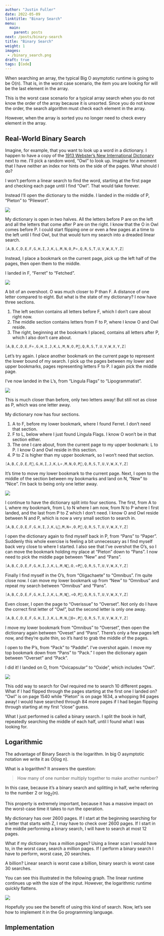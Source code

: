 ```yaml
---
author: "Justin Fuller"
date: 2022-05-09
linktitle: "Binary Search"
menu:
  main:
    parent: posts
next: /posts/binary-search
title: "Binary Search"
weight: 1
images:
 - /binary_search.png
draft: true
tags: [Code]
--- 
```


When searching an array, the typical Big O asymptotic runtime is going to be O(n). That is, in the worst case scenario, the item you are looking for will be the last element in the array. 

<!--more-->

This is the worst case scenario for a typical array search when you do not know the order of the array because it is unsorted. Since you do not know the order, the search algorithm must check each element in the array.

However, when the array is sorted you no longer need to check every element in the array. 

## Real-World Binary Search
Imagine, for example, that you want to look up a word in a dictionary. I happen to have a copy of the [1913 Webster’s New International Dictionary](https://jsomers.net/blog/dictionary) next to me. I’ll pick a random word, “Owl” to look up. Imagine for a moment that I have neither an index nor hints on the side of the pages. What should I do?

I won’t perform a linear search to find the word, starting at the first page and checking each page until I find “Owl”. That would take forever.

Instead I’ll open the dictionary to the middle. I landed in the middle of P, “Pieton” to “Pilewort”. 

![](/images/binary_search/1.png)

My dictionary is open in two halves. All the letters before P are on the left and all the letters that come after P are on the right. I know that the O in Owl comes before P. I could start flipping one or even a few pages at a time to the left until I find Owl, but that would turn my search into a dreaded linear search.

```go
[A,B,C,D,E,F,G,H,I,J,K,L,M,N,O,P⭐,Q,R,S,T,U,V,W,X,Y,Z]
```

Instead, I place a bookmark on the current page, pick up the left half of the pages, then open them to the middle.

I landed in F, “Ferret” to “Fetched”. 

![](/images/binary_search/2.png)

A bit of an overshoot. O was much closer to P than F. A distance of one letter compared to eight. But what is the state of my dictionary? I now have three sections. 

1. The left section contains all letters before F, which I don’t care about right now. 
2. The middle section contains letters from F to P, where I know O and Owl reside.
3. The right, beginning at the bookmark I placed, contains all letters after P, which I also don’t care about.

```go
[A,B,C,D,E,F⭐,G,H,I,J,K,L,M,N,O,P🔖,Q,R,S,T,U,V,W,X,Y,Z]
```

Let’s try again. I place another bookmark on the current page to represent the lower bound of my search. I pick up the pages between my lower and upper bookmarks, pages representing letters F to P. I again pick the middle page.

I’ve now landed in the L’s, from “Lingula Flags” to “Lipogrammatist”. 

![](/images/binary_search/3.png)

This is much closer than before, only two letters away! But still not as close as P, which was one letter away. 

My dictionary now has four sections. 

1. A to F, before my lower bookmark, where I found Ferret. I don’t need that section. 
2. F to L, below where I just found Lingula Flags. I know O won’t be in that section either. 
3. The one I care about, from the current page to my upper bookmark: L to P. I know O and Owl reside in this section.
4. P to Z is higher than my upper bookmark, so I won’t need that section. 

```go
[A,B,C,D,E,F🔖,G,H,I,J,K,L⭐,M,N,O,P🔖,Q,R,S,T,U,V,W,X,Y,Z]
```

It’s time to move my lower bookmark to the current page. Next, I open to the middle of the section between my bookmarks and land on N, “New” to “Nice”. I’m back to being only one letter away.

![](/images/binary_search/4.png)

I continue to have the dictionary split into four sections. The first, from A to L where my bookmark, from L to N where I am now, from N to P where I first landed, and the last from P to Z which I don’t need. I know O and Owl reside between N and P, which is now a very small section to search in.

```go
[A,B,C,D,E,F,G,H,I,J,K,L🔖,M,N⭐,O,P🔖,Q,R,S,T,U,V,W,X,Y,Z]
```

I open the dictionary again to find myself back in P, from “Pans” to “Paper”. Suddenly this whole exercise is feeling a bit unnecessary as I find myself back very close to where I started. I also see that I’ve overshot the O’s, so I can move the bookmark holding my place at “Pieton” down to “Pans”. I now need to pick the middle page between “New” and “Pans”. 

```go
[A,B,C,D,E,F,G,H,I,J,K,L,M,N🔖,O,⭐P🔖,Q,R,S,T,U,V,W,X,Y,Z]
```

Finally I find myself in the O’s, from “Oligachaete” to “Omnibus”. I’m quite close now. I can move my lower bookmark up from “New” to “Omnibus” and repeat my search between “Omnibus” and “Pans”.

```go
[A,B,C,D,E,F,G,H,I,J,K,L,M,N🔖,⭐O,P🔖,Q,R,S,T,U,V,W,X,Y,Z]
```

Even closer, I open the page to “Overissue” to “Overset”. Not only do I have the correct first letter of “Owl”, but the second letter is only one away.

```go
[A,B,C,D,E,F,G,H,I,J,K,L,M,N,🔖O⭐,P🔖,Q,R,S,T,U,V,W,X,Y,Z]
```

I move my lower bookmark from “Omnibus” to “Overset”, then open the dictionary again between “Oveset” and “Pans”. There’s only a few pages left now, and they’re quite thin, so it’s hard to grab the middle of the pages.

I open to the P’s, from “Pack” to “Paddle”. I’ve overshot again. I move my top bookmark down from “Pans” to “Pack.”  I open the dictionary again between “Overset” and “Pack”.

I did it! I landed on O, from “Ovicapsular” to “Oxide”, which includes “Owl”.

![](/images/binary_search/5.png)

This odd way to search for Owl required me to search 10 different pages. What if I had flipped through the pages starting at the first one I landed on? “Owl” is on page 1540 while “Pieton” is on page 1634, a whopping 94 pages away! I would have searched through 84 more pages if I had began flipping through starting at my first “close” guess.

What I just performed is called a binary search. I split the book in half, repeatedly searching the middle of each half, until I found what I was looking for.

## Logarithmic

The advantage of Binary Search is the logarithm. In big O asymptotic notation we write it as O(log n). 

What is a logarithm? It answers the question:

> How many of one number multiply together to make another number?

In this case, because it’s a binary search and splitting in half, we’re referring to the number 2 or log<sub>2</sub>(n). 

This property is extremely important, because it has a massive impact on the worst-case time it takes to run the operation.

My dictionary has over 2600 pages. If I start at the beginning searching for a letter that starts with Z, I may have to check over 2600 pages. If I start in the middle performing a binary search, I will have to search at most 12 pages.

What if my dictionary has a million pages? Using a linear scan I would have to, in the worst case, search a million pages. If I perform a binary search I have to perform, worst case, 20 searches.

A billion? Linear search is worst case a billion, binary search is worst case 30 searches.

You can see this illustrated in the following graph. The linear runtime continues up with the size of the input. However, the logarithmic runtime quickly flattens.

![](/images/binary_search/graph.png)

Hopefully you see the benefit of using this kind of search. Now, let’s see how to implement it in the Go programming language.

## Implementation

